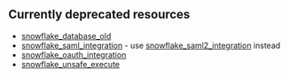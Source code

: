 ## Currently deprecated resources

- [snowflake_database_old](./docs/resources/database_old)
- [snowflake_saml_integration](./docs/resources/saml_integration) - use [snowflake_saml2_integration](./docs/resources/saml2_integration) instead
- [snowflake_oauth_integration](./docs/resources/oauth_integration)
- [snowflake_unsafe_execute](./docs/resources/unsafe_execute)
